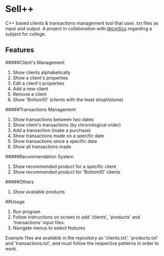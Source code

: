 # Sell++ 

C++ based clients & transactions management tool that uses .txt files as input and output.
A project in collaboration with <a href="http://github.com/cyrilico">@cyrilico</a> regarding a subject for college. 

## Features

#####Client's Management
1. Show clients alphabetically
2. Show a client's properties
3. Edit a client's properties
4. Add a new client
5. Remove a client
6. Show 'Bottom10' (clients with the least shopVolume)

#####Transactions Management
1. Show transactions between two dates
2. Show client's transactions (by chronological order)
3. Add a transaction (make a purchase)
4. Show transactions made on a specific date
5. Show transactions since a specific date
5. Show all transactions made

#####Recommendation System
1. Show recommended product for a specific client
2. Show recommended product for 'Bottom10' clients

#####Others
1. Show available products
	
##Usage
1. Run program
2. Follow instructions on screen to add 'clients', 'products' and 'transactions' input files.
3. Navigate menus to select features

Example files are available in the repository as 'clients.txt', 'products.txt' and 'transactions.txt', and must follow the respective patterns in order to work.
